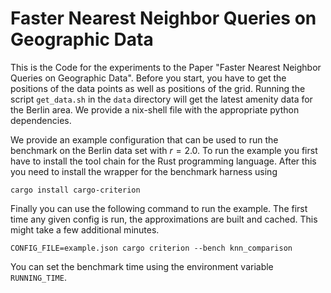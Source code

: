 # Faster Nearest Neighbor Queries on Geographic Data

This is the Code for the experiments to the Paper "Faster Nearest Neighbor Queries on Geographic Data".
Before you start, you have to get the positions of the data points as well as positions of the grid.
Running the script `get_data.sh` in the `data` directory will get the latest amenity data for the Berlin area.
We provide a nix-shell file with the appropriate python dependencies.

We provide an example configuration that can be used to run the benchmark on the Berlin data set with $r = 2.0$.
To run the example you first have to install the tool chain for the Rust programming language.
After this you need to install the wrapper for the benchmark harness using
```shell
cargo install cargo-criterion
```
Finally you can use the following command to run the example.
The first time any given config is run, the approximations are built and cached.
This might take a few additional minutes.
```shell
CONFIG_FILE=example.json cargo criterion --bench knn_comparison
```

You can set the benchmark time using the environment variable `RUNNING_TIME`.
